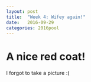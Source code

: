 ```yaml
---
layout: post
title:  "Week 4: Wifey again!"
date:   2016-09-29
categories: 2016pool
---
```

# A nice red coat! <br/>
I forgot to take a picture :(
